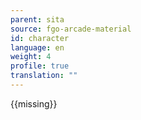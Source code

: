 ```yaml
---
parent: sita
source: fgo-arcade-material
id: character
language: en
weight: 4
profile: true
translation: ""
---
```


{{missing}}
